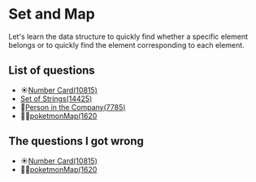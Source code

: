 Set and Map
============
Let's learn the data structure to quickly find whether a specific element belongs or to quickly find the element corresponding to each element.

List of questions
----------

- ☀️[Number Card(10815)](https://github.com/yoru4890/coding_test/blob/main/baekjoon/set_and_map/10815.md)
- [Set of Strings(14425)](https://github.com/yoru4890/coding_test/blob/main/baekjoon/set_and_map/14425.md)
- 🌟[Person in the Company(7785)](https://github.com/yoru4890/coding_test/blob/main/baekjoon/set_and_map/7785.md)
- 🌟🌟[poketmonMap(1620](https://github.com/yoru4890/coding_test/blob/main/baekjoon/set_and_map/1620.md)

The questions I got wrong
-------------

- ☀️[Number Card(10815)](https://github.com/yoru4890/coding_test/blob/main/baekjoon/set_and_map/10815.md)
- 🌟🌟[poketmonMap(1620](https://github.com/yoru4890/coding_test/blob/main/baekjoon/set_and_map/1620.md)
